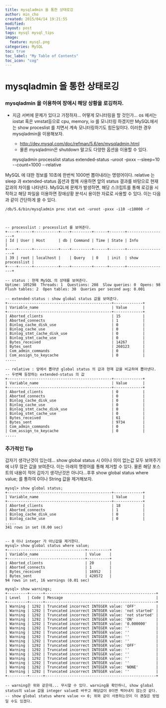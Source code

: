 ```yaml
---
title: mysqladmin 을 통한 상태로깅
author: min_cho
created: 2015/04/14 19:21:55
modified:
layout: post
tags: mysql mysql_tips
image:
  feature: mysql.png
categories: MySQL
toc: true
toc_label: "My Table of Contents"
toc_icon: "cog"
---
```



# mysqladmin 을 통한 상태로깅

### mysqladmin 을 이용하여 장애시 해당 상황을 로깅하자.

  * 지금 서버에 문제가 있다고 가정하자... 어떻게 모니터링을 할 것인가... os 에서는 iostat 혹은 vmstat등으로 cpu, memory, io 를 모니터링 하겠지만 MySQL에서는 show proceslist 를 치면서 계속 모니터링하기도 힘든일이다. 이러한 경우 mysqladmin을 이용해보자.
    * <http://dev.mysql.com/doc/refman/5.6/en/mysqladmin.html>
    * 물론 mysqladmin은 shutdown 말고도 다양한 옵션을 이용할 수 있다.


    mysqladmin processlist status extended-status -uroot -pxxx --sleep=10 --count=1000 --relative


MySQL 에 대한 정보를 10초에 한번씩 1000번 뽑아내라는 명령어이다. relative 는 sleep 과 extended-status 옵션과 함께 사용하면 앞의 status 결과를 바탕으로 현재값과의 차이를 나타낸다. MySQL에 문제가 발생하면, 해당 스크립트를 통해 로깅을 시작하고 해당 파일을 이용하면 장애상황 분석시 용이한 자료로 사용할 수 있다. 이는 다음과 같이 간단하게 쓸 수 있다.


    /db/5.6/bin/mysqladmin proc stat ext -uroot -pxxx -i10 -c10000 -r



    -- processlist : processlist 를 보여준다.
    +----+------+-----------+----+---------+------+-------+------------------+
    | Id | User | Host      | db | Command | Time | State | Info             |
    +----+------+-----------+----+---------+------+-------+------------------+
    | 39 | root | localhost |    | Query   | 0    | init  | show processlist |
    +----+------+-----------+----+---------+------+-------+------------------+

    -- status : 현재 MySQL 의 상태를 보여준다.
    Uptime: 105298  Threads: 1  Questions: 208  Slow queries: 0  Opens: 98  Flush tables: 2  Open tables: 30  Queries per second avg: 0.001

    -- extended-status : show global status 값을 보여준다.
    +-----------------------------------------------+-------------+
    | Variable_name                                 | Value       |
    +-----------------------------------------------+-------------+
    | Aborted_clients                               | 15          |
    | Aborted_connects                              | 1           |
    | Binlog_cache_disk_use                         | 0           |
    | Binlog_cache_use                              | 0           |
    | Binlog_stmt_cache_disk_use                    | 0           |
    | Binlog_stmt_cache_use                         | 0           |
    | Bytes_received                                | 14267       |
    | Bytes_sent                                    | 260123      |
    | Com_admin_commands                            | 0           |
    | Com_assign_to_keycache                        | 0           |
    .....

    -- relative : 앞에서 뽑아낸 global status 의 값과 현재 값을 비교하여 뽑아낸다.
    -- 두번째 등장하는 extended-status 의 값
    +-----------------------------------------------+-------------+
    | Variable_name                                 | Value       |
    +-----------------------------------------------+-------------+
    | Aborted_clients                               | 0           |
    | Aborted_connects                              | 0           |
    | Binlog_cache_disk_use                         | 0           |
    | Binlog_cache_use                              | 0           |
    | Binlog_stmt_cache_disk_use                    | 0           |
    | Binlog_stmt_cache_use                         | 0           |
    | Bytes_received                                | 61          |
    | Bytes_sent                                    | 9734        |
    | Com_admin_commands                            | 0           |
    | Com_assign_to_keycache                        | 0           |
    .....


### 추가적인 Tip

갑자기 생각난것이 있는데... show global status 시 0이나 의미 없는값 모두 보여주기에 너무 많은 값을 보여준다. 이는 아래의 명령어를 통해 제거할 수 있다. 물론 해당 포스트의 내용이 적어 갑자기 생각난것은 아니다...후후 show global status where value; 를 통하여 0이나 String 값을 제거해보자.


    mysql> show global status;
    +-----------------------------------------------+-------------+
    | Variable_name                                 | Value       |
    +-----------------------------------------------+-------------+
    | Aborted_clients                               | 18          |
    | Aborted_connects                              | 1           |
    | Binlog_cache_disk_use                         | 0           |
    | Binlog_cache_use                              | 0           |
    .....
    341 rows in set (0.00 sec)


    -- 0 이나 integer 가 아닌값을 제거한다.
    mysql> show global status where value;
    +-----------------------------------+----------+
    | Variable_name                     | Value    |
    +-----------------------------------+----------+
    | Aborted_clients                   | 20       |
    | Aborted_connects                  | 1        |
    | Bytes_received                    | 16952    |
    | Bytes_sent                        | 420572   |
    94 rows in set, 16 warnings (0.01 sec)

    mysql> show warnings;
    +---------+------+--------------------------------------------------+
    | Level   | Code | Message                                          |
    +---------+------+--------------------------------------------------+
    | Warning | 1292 | Truncated incorrect INTEGER value: 'OFF'         |
    | Warning | 1292 | Truncated incorrect INTEGER value: 'not started' |
    | Warning | 1292 | Truncated incorrect INTEGER value: 'not started' |
    | Warning | 1292 | Truncated incorrect INTEGER value: 'ON'          |
    | Warning | 1292 | Truncated incorrect INTEGER value: '0.000000'    |
    | Warning | 1292 | Truncated incorrect INTEGER value: ''            |
    | Warning | 1292 | Truncated incorrect INTEGER value: ''            |
    | Warning | 1292 | Truncated incorrect INTEGER value: ''            |
    | Warning | 1292 | Truncated incorrect INTEGER value: ''            |
    | Warning | 1292 | Truncated incorrect INTEGER value: 'OFF'         |
    | Warning | 1292 | Truncated incorrect INTEGER value: ''            |
    | Warning | 1292 | Truncated incorrect INTEGER value: ''            |
    | Warning | 1292 | Truncated incorrect INTEGER value: ''            |
    | Warning | 1292 | Truncated incorrect INTEGER value: ''            |
    | Warning | 1292 | Truncated incorrect INTEGER value: 'NONE'        |
    | Warning | 1292 | Truncated incorrect INTEGER value: ''            |
    +---------+------+--------------------------------------------------+

    -- warning은 위와 같은데... 무시할 수 있다. warning을 확인하니, show global status의 value 값을 integer value로 바꾸고 해당값이 0이면 찍어내지 않는것 같다.
    -- show global status where value <> 0; 위와 같이 사용하는것이 더 괜찮은 방법일 수도 있겠다.
